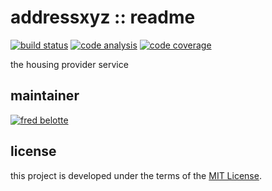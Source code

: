 # addressxyz :: readme

[![build status](https://dev.azure.com/revaturexyz/arlington/_apis/build/status/revaturexyz.addressxyz?branchName=master)](https://dev.azure.com/revaturexyz/arlington/_build/latest?definitionId=18&branchName=master)
[![code analysis](https://sonarcloud.io/api/project_badges/measure?project=addressxyz&metric=alert_status)](https://sonarcloud.io/dashboard?id=addressxyz)
[![code coverage](https://sonarcloud.io/api/project_badges/measure?project=addressxyz&metric=coverage)](https://sonarcloud.io/dashboard?id=addressxyz)

the housing provider service

## maintainer

[![fred belotte](https://avatars1.githubusercontent.com/u/22018714?s=96&v=4)][fredbelotte-profile-url]

## license

this project is developed under the terms of the [MIT License][mit-license-url].

[fredbelotte-profile-url]: https://github.com/fredbelotte 'FRED BELOTTE'
[mit-license-url]: https://github.com/revaturexyz/addressxyz/blob/master/LICENSE.txt 'MIT LICENSE'
